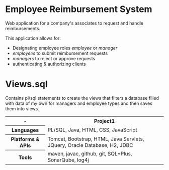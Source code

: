 # Employee Reimbursement System
Web application for a company's associates to request and handle reimbursements.

This application allows for:
- Designating employee roles _employee_ or _manager_
- _employees_ to submit reimbursement requests
- _managers_ to reject or approve requests
- authenticating & authorizing clients
# Views.sql

Contains pl/sql statements to create the views that filters a database filled with data of my own for managers and employee types and then saves them into views. 

<table>
  <tr>
    <th> - </th>
    <th>Project1</th>
  </tr>
  <tr>
    <th>Languages</th>
    <td>PL/SQL, Java, HTML, CSS, JavaScript</td>
  </tr>
  <tr>
    <th>Platforms & APIs</th>
    <td>Tomcat, Bootstrap, HTML, Java Servlets, JQuery, Oracle Database, H2, JDBC</td>
  </tr>
  <tr>
    <th>Tools</th>
    <td>maven, javac, github, git, SQL*Plus, SonarQube, log4j</td>
  </tr>
</table>
